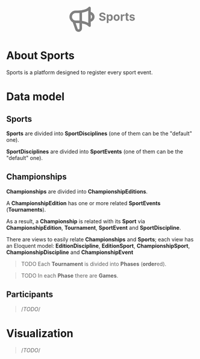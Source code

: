 <p align="center"><svg xmlns="http://www.w3.org/2000/svg" fill="none" viewBox="0 0 24 24" stroke="gray" style="height:80px;width:80px;vertical-align:middle;">
    <path stroke-linecap="round" stroke-linejoin="round" stroke-width="2" d="M11 5.882V19.24a1.76 1.76 0 01-3.417.592l-2.147-6.15M18 13a3 3 0 100-6M5.436 13.683A4.001 4.001 0 017 6h1.832c4.1 0 7.625-1.234 9.168-3v14c-1.543-1.766-5.067-3-9.168-3H7a3.988 3.988 0 01-1.564-.317z" />
</svg>
<span style="color:gray;font-weight:bold;font-size:30px">Sports</span>
</p>

# About Sports

Sports is a platform designed to register every sport event.

# Data model
## Sports
**Sports** are divided into **SportDisciplines** (one of them can be the "default" one).

**SportDisciplines** are divided into **SportEvents** (one of them can be the "default" one).

## Championships
**Championships** are divided into **ChampionshipEditions**.

A **ChampionshipEdition** has one or more related **SportEvents** (**Tournaments**).

As a result, a **Championship** is related with its **Sport** via **ChampionshipEdition**, **Tournament**, **SportEvent** and **SportDiscipline**.

There are views to easily relate **Championships** and **Sports**; each view has an Eloquent model: **EditionDiscipline**, **EditionSport**, **ChampionshipSport**, **ChampionshipDiscipline** and **ChampionshipEvent**

> TODO
Each **Tournament** is divided into **Phases** (**order**ed).

> TODO
In each **Phase** there are **Games**.

## Participants
> /*TODO*/

# Visualization
> /*TODO*/
